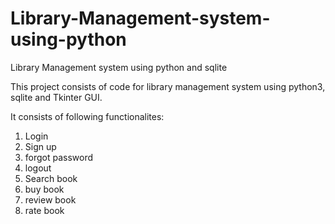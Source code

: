 # Library-Management-system-using-python
Library Management system using python and sqlite

This project consists of code for library management system using python3, sqlite and Tkinter GUI.

It consists of following functionalites:
1) Login
2) Sign up
3) forgot password
4) logout
5) Search book
6) buy book
7) review book
8) rate book
